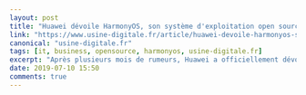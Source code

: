 ```yaml
---
layout: post
title: "Huawei dévoile HarmonyOS, son système d'exploitation open source rival d'Android"
link: "https://www.usine-digitale.fr/article/huawei-devoile-harmonyos-son-systeme-d-exploitation-open-source-rival-d-android.N874215"
canonical: "usine-digitale.fr"
tags: [it, business, opensource, harmonyos, usine-digitale.fr]
excerpt: "Après plusieurs mois de rumeurs, Huawei a officiellement dévoilé ce vendredi 9 août 2019 son système d’exploitation maison pour smartphones et objets connectés. Le géant chinois des télécoms fait un pas de plus vers l’abandon d’Android, l’OS de Google, qu’il pourrait un jour être contraint de ne plus utiliser du fait des sanctions américaines."
date: 2019-07-10 15:50
comments: true
---
```

